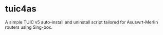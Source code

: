 # tuic4as
A simple TUIC v5 auto-install and uninstall script tailored for Asuswrt-Merlin routers using Sing-box.
